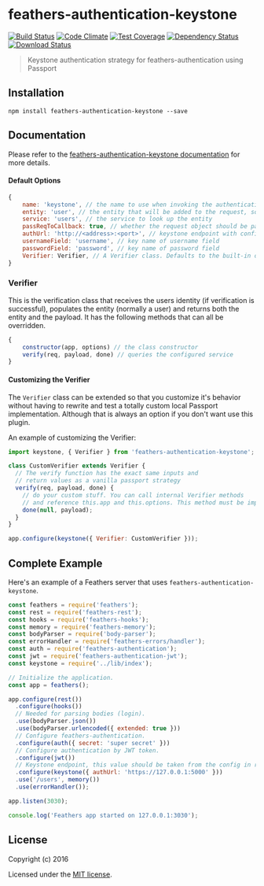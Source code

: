 # feathers-authentication-keystone

[![Build Status](https://travis-ci.org/virtuozzo/feathers-authentication-keystone.png?branch=master)](https://travis-ci.org/virtuozzo/feathers-authentication-keystone)
[![Code Climate](https://codeclimate.com/github/virtuozzo/feathers-authentication-keystone/badges/gpa.svg)](https://codeclimate.com/github/virtuozzo/feathers-authentication-keystone)
[![Test Coverage](https://codeclimate.com/github/virtuozzo/feathers-authentication-keystone/badges/coverage.svg)](https://codeclimate.com/github/virtuozzo/feathers-authentication-keystone/coverage)
[![Dependency Status](https://img.shields.io/david/virtuozzo/feathers-authentication-keystone.svg?style=flat-square)](https://david-dm.org/virtuozzo/feathers-authentication-keystone)
[![Download Status](https://img.shields.io/npm/dm/feathers-authentication-keystone.svg?style=flat-square)](https://www.npmjs.com/package/feathers-authentication-keystone)

> Keystone authentication strategy for feathers-authentication using Passport

## Installation

```
npm install feathers-authentication-keystone --save
```

## Documentation

Please refer to the [feathers-authentication-keystone documentation](http://docs.feathersjs.com/) for more details.


#### Default Options

```js
{
    name: 'keystone', // the name to use when invoking the authentication Strategy
    entity: 'user', // the entity that will be added to the request, socket, and hook.params. (ie. req.user, socket.user, hook.params.user)
    service: 'users', // the service to look up the entity
    passReqToCallback: true, // whether the request object should be passed to `verify`
    authUrl: 'http://<address>:<port>', // keystone endpoint with configured v3 authentication
    usernameField: 'username', // key name of username field
    passwordField: 'password', // key name of password field
    Verifier: Verifier, // A Verifier class. Defaults to the built-in one but can be a custom one. See below for details.
}
```

### Verifier

This is the verification class that receives the users identity (if verification is successful), populates the entity (normally a user) and returns both the entity and the payload. It has the following methods that can all be overridden.

```js
{
    constructor(app, options) // the class constructor
    verify(req, payload, done) // queries the configured service
}
```

#### Customizing the Verifier

The `Verifier` class can be extended so that you customize it's behavior without having to rewrite and test a totally custom local Passport implementation. Although that is always an option if you don't want use this plugin.

An example of customizing the Verifier:

```js
import keystone, { Verifier } from 'feathers-authentication-keystone';

class CustomVerifier extends Verifier {
  // The verify function has the exact same inputs and
  // return values as a vanilla passport strategy
  verify(req, payload, done) {
    // do your custom stuff. You can call internal Verifier methods
    // and reference this.app and this.options. This method must be implemented.
    done(null, payload);
  }
}

app.configure(keystone({ Verifier: CustomVerifier }));
```

## Complete Example

Here's an example of a Feathers server that uses `feathers-authentication-keystone`.

```js
const feathers = require('feathers');
const rest = require('feathers-rest');
const hooks = require('feathers-hooks');
const memory = require('feathers-memory');
const bodyParser = require('body-parser');
const errorHandler = require('feathers-errors/handler');
const auth = require('feathers-authentication');
const jwt = require('feathers-authentication-jwt');
const keystone = require('../lib/index');

// Initialize the application.
const app = feathers();

app.configure(rest())
  .configure(hooks())
  // Needed for parsing bodies (login).
  .use(bodyParser.json())
  .use(bodyParser.urlencoded({ extended: true }))
  // Configure feathers-authentication.
  .configure(auth({ secret: 'super secret' }))
  // Configure authentication by JWT token.
  .configure(jwt())
  // Keystone endpoint, this value should be taken from the config in real application.
  .configure(keystone({ authUrl: 'https://127.0.0.1:5000' }))
  .use('/users', memory())
  .use(errorHandler());

app.listen(3030);

console.log('Feathers app started on 127.0.0.1:3030');
```

## License

Copyright (c) 2016

Licensed under the [MIT license](LICENSE).
